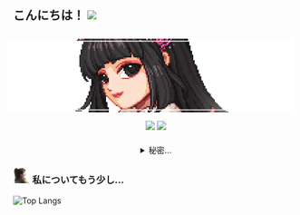 <h2> こんにちは！ <img src="https://media.giphy.com/media/mGcNjsfWAjY5AEZNw6/giphy.gif" width="50"></h2>
<img align='right' src="1200516.png"  style="margin:10px; ">

<div align="center">
  <img src="https://komarev.com/ghpvc/?username=HoangDat47&color=brightgreen&style=flat-square" style="margin: 5px 0;">
  <img src="https://img.shields.io/youtube/channel/views/UC41cQXFLjmI887cqPSGwKIw?style=social" style="margin: 5px 0;">
</div>
<br>
<details align="center">
  <summary>秘密...</summary>
  <br>
  <img align="center" width="200px" src="https://i.scdn.co/image/ab67616d0000b2731b96e645016c4d431842aa93" data-testid="cover-art-image">
  <br>
  <!-- <pre>
                ၊၊||၊|။||||။‌‌‌‌‌၊|
    » Vois sur ton chemin - Techno Mix «
  0:69 ━━━━━━━━━●───────────────────── 4:20
            ⇄   ◃◃   ⅠⅠ   ▹▹   ↻
             VOL: ▁▂▃▄▅▆▇ 100%
  </pre>
  <br> -->
</details>

### <img src="38474d916b856cd5.png" width="30"> 私についてもう少し...  
![Top Langs](https://github-readme-stats.vercel.app/api/top-langs/?username=HoangDat47&layout=compact&langs_count=10&hide=html,css)

<!--
<p align="center">
  <a href="https://github.com/HoangDat47"><img src="ezgif.com-crop.gif" alt="Banner"></a>
  <h3 align="center">Watch with me 🤔</h3>
</p>
-->

